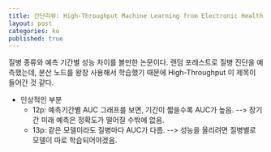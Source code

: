 ```yaml
---
title: 간단리뷰: High-Throughput Machine Learning from Electronic Health Records
layout: post
categories: ko
published: true
---
```


질병 종류와 예측 기간별 성능 차이를 볼만한 논문이다.
랜덤 포레스트로 질병 진단을 예측했는데, 분산 노드를 왕창 사용해서 학습했기 때문에 High-Throughput 이 제목이 들어간 것 같다.


- 인상적인 부분
  - 12p: 예측기간별 AUC 그래프를 보면, 기간이 짧을수록 AUC가 높음. --> 장기간 미래 예측은 정확도가 떨어질 수밖에 없음.
  - 13p: 같은 모델이라도 질병마다 AUC가 다름. --> 성능을 올리려면 질병별로 모델이 따로 학습되어야겠음.
  
